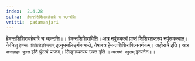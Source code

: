 ```yaml
---
index:  2.4.28
sutra:  हेमन्तशिशिरावहेरात्रे च च्छन्दसि
vritti:  padamanjari
---
```


हेमन्तशिशिरावहेरात्रे च च्छन्दसि।। हेमन्तशिशिराविति। अत्र नपुंसकत्वं प्राप्तं शिशिरशब्दस्य नपुंसकत्वात्। केचित्तु `हेमन्तः शिशिरोऽस्त्रियाम्` इत्युभयलिङ्गंमन्यन्ते, तेषामत्र हेमन्तशिशिरावित्यनर्थकम्। अहोरात्रे इति। अत्र `रात्राह्नाहाः पुठस` इति पुंस्त्वं प्राप्तम्। लिङ्गव्यत्यय उक्त इति । `व्यत्ययो बहुलम्` इत्यनेन।। 
